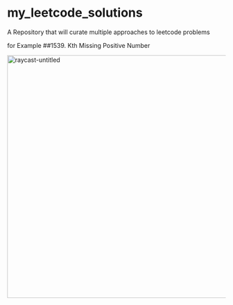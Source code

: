 # my_leetcode_solutions
A Repository that will curate multiple approaches to leetcode problems 

for Example 
##1539. Kth Missing Positive Number


<img width="559" alt="raycast-untitled" src="https://user-images.githubusercontent.com/48839911/188956696-48c8ec04-8a03-4b7e-a7e5-44a05912c8c5.png">
